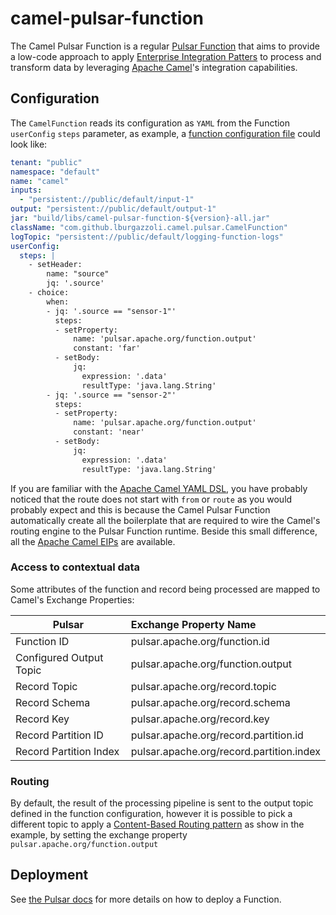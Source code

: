# camel-pulsar-function

The Camel Pulsar Function is a regular [Pulsar Function](https://pulsar.apache.org/docs/functions-overview/) that aims to provide a low-code approach to apply [Enterprise Integration Patters](https://www.enterpriseintegrationpatterns.com/) to process and transform data by leveraging [Apache Camel](https://camel.apache.org/)'s integration capabilities.


## Configuration

The `CamelFunction` reads its configuration as `YAML` from the Function `userConfig` `steps` parameter, as example, a [function configuration file](https://pulsar.apache.org/docs/3.0.x/functions-cli/) could look like:

```yaml
tenant: "public"
namespace: "default"
name: "camel"
inputs:
  - "persistent://public/default/input-1"
output: "persistent://public/default/output-1"
jar: "build/libs/camel-pulsar-function-${version}-all.jar"
className: "com.github.lburgazzoli.camel.pulsar.CamelFunction"
logTopic: "persistent://public/default/logging-function-logs"
userConfig:
  steps: |
    - setHeader:
        name: "source"
        jq: '.source'
    - choice:
        when:
        - jq: '.source == "sensor-1"'
          steps:
          - setProperty:
              name: 'pulsar.apache.org/function.output'
              constant: 'far'
          - setBody:
              jq:
                expression: '.data'
                resultType: 'java.lang.String'
        - jq: '.source == "sensor-2"'
          steps:
          - setProperty:
              name: 'pulsar.apache.org/function.output'
              constant: 'near'
          - setBody:
              jq:
                expression: '.data'
                resultType: 'java.lang.String'
```

If you are familiar with the [Apache Camel YAML DSL](https://camel.apache.org/components/3.20.x/others/yaml-dsl.html), you have probably noticed that the route does not start with `from` or `route` as you would probably expect and this is because the Camel Pulsar Function automatically create all the boilerplate that are required to wire the Camel's routing engine to the Pulsar Function runtime. Beside this small difference, all the [Apache Camel EIPs](https://camel.apache.org/components/3.20.x/eips/enterprise-integration-patterns.html) are available.


### Access to contextual data

Some attributes of the function and record being processed are mapped to Camel's Exchange Properties:

| Pulsar                   | Exchange Property Name                   |
|--------------------------|:-----------------------------------------|
| Function ID              | pulsar.apache.org/function.id            |
| Configured Output Topic  | pulsar.apache.org/function.output        |
| Record Topic             | pulsar.apache.org/record.topic           |
| Record Schema            | pulsar.apache.org/record.schema          |
| Record Key               | pulsar.apache.org/record.key             |
| Record Partition ID      | pulsar.apache.org/record.partition.id    |
| Record Partition Index   | pulsar.apache.org/record.partition.index |

### Routing

By default, the result of the processing pipeline is sent to the output topic defined in the function configuration, however it is possible to pick a different topic to apply a [Content-Based Routing pattern](https://www.enterpriseintegrationpatterns.com/patterns/messaging/ContentBasedRouter.html) as show in the example, by setting the exchange property `pulsar.apache.org/function.output`

## Deployment

See [the Pulsar docs](https://pulsar.apache.org/fr/docs/functions-deploy) for more details on how to deploy a Function.


